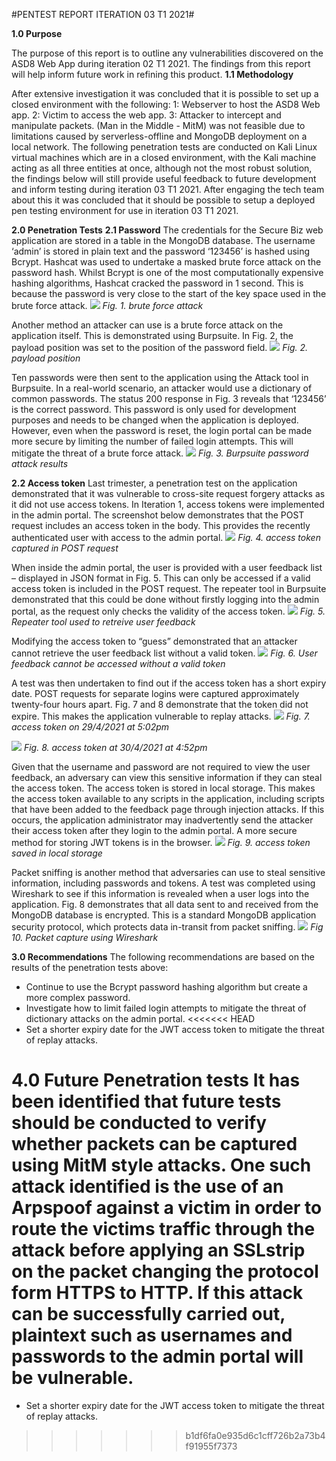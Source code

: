 ﻿#PENTEST REPORT ITERATION 03 T1 2021#

**1.0 Purpose**

The purpose of this report is to outline any vulnerabilities discovered on the ASD8 Web App during iteration 02 T1 2021.
The findings from this report will help inform future work in refining this product.
**1.1 Methodology**

After extensive investigation it was concluded that it is possible to set up a closed environment with the following:
	1: Webserver to host the ASD8 Web app.
	2: Victim to access the web app. 
	3: Attacker to intercept and manipulate packets. 
(Man in the Middle - MitM) was not feasible due to limitations caused by serverless-offline and MongoDB deployment on a local network.
The following penetration tests are conducted on Kali Linux virtual machines which are in a closed environment, with the Kali machine acting as all three entities at once, although not the most robust solution, the findings below will still provide useful feedback to future development and inform testing during iteration 03 T1 2021.
After engaging the tech team about this it was concluded that it should be possible to setup a deployed pen testing environment for use in iteration 03 T1 2021.

**2.0 Penetration Tests**
**2.1 Password**
The credentials for the Secure Biz web application are stored in a table in the MongoDB database. The username ‘admin’ is stored in plain text and the password ‘123456’ is hashed using Bcrypt. Hashcat was used to undertake a masked brute force attack on the password hash. Whilst Bcrypt is one of the most computationally expensive hashing algorithms, Hashcat cracked the password in 1 second. This is because the password is very close to the start of the key space used in the brute force attack.
![](./pen_test/hash_cat.png)
_Fig. 1. brute force attack_

Another method an attacker can use is a brute force attack on the application itself. This is demonstrated using Burpsuite. In Fig. 2, the payload position was set to the position of the password field.
![](./pen_test/payload.png)
_Fig. 2. payload position_

Ten passwords were then sent to the application using the Attack tool in Burpsuite. In a real-world scenario, an attacker would use a dictionary of common passwords. The status 200 response in Fig. 3 reveals that ‘123456’ is the correct password. This password is only used for development purposes and needs to be changed when the application is deployed. However, even when the password is reset, the login portal can be made more secure by limiting the number of failed login attempts. This will mitigate the threat of a brute force attack.
![](./pen_test/burpsuite_attack.png)
_Fig. 3. Burpsuite password attack results_

**2.2 Access token**
Last trimester, a penetration test on the application demonstrated that it was vulnerable to cross-site request forgery attacks as it did not use access tokens. In Iteration 1, access tokens were implemented in the admin portal. The screenshot below demonstrates that the POST request includes an access token in the body. This provides the recently authenticated user with access to the admin portal. 
![](./pen_test/access_token.png)
_Fig. 4. access token captured in POST request_

When inside the admin portal, the user is provided with a user feedback list – displayed in JSON format in Fig. 5. This can only be accessed if a valid access token is included in the POST request. The repeater tool in Burpsuite demonstrated that this could be done without firstly logging into the admin portal, as the request only checks the validity of the access token.
![](./pen_test/repeater_tool.png)
_Fig. 5. Repeater tool used to retreive user feedback_

Modifying the access token to “guess” demonstrated that an attacker cannot retrieve the user feedback list without a valid token.
![](./pen_test/token_modification.png)
_Fig. 6. User feedback cannot be accessed without a valid token_

A test was then undertaken to find out if the access token has a short expiry date. POST requests for separate logins were captured approximately twenty-four hours apart. Fig. 7 and 8 demonstrate that the token did not expire. This makes the application vulnerable to replay attacks.
![](./pen_test/token_29_4.png)
_Fig. 7. access token on 29/4/2021 at 5:02pm_

![](./pen_test/token_30_4.png)
_Fig. 8. access token at 30/4/2021 at 4:52pm_

Given that the username and password are not required to view the user feedback, an adversary can view this sensitive information if they can steal the access token. The access token is stored in local storage. This makes the access token available to any scripts in the application, including scripts that have been added to the feedback page through injection attacks. If this occurs, the application administrator may inadvertently send the attacker their access token after they login to the admin portal. A more secure method for storing JWT tokens is in the browser.
![](./pen_test/local_storage.png)
_Fig. 9. access token saved in local storage_

Packet sniffing is another method that adversaries can use to steal sensitive information, including passwords and tokens. A test was completed using Wireshark to see if this information is revealed when a user logs into the application. Fig. 8 demonstrates that all data sent to and received from the MongoDB database is encrypted. This is a standard MongoDB application security protocol, which protects data in-transit from packet sniffing.
![](./pen_test/wireshark.png)
_Fig 10. Packet capture using Wireshark_

**3.0 Recommendations**
The following recommendations are based on the results of the penetration tests above:
- Continue to use the Bcrypt password hashing algorithm but create a more complex password.
- Investigate how to limit failed login attempts to mitigate the threat of dictionary attacks on the admin portal.
<<<<<<< HEAD
- Set a shorter expiry date for the JWT access token to mitigate the threat of replay attacks.

**4.0 Future Penetration tests**
It has been identified that future tests should be conducted to verify whether packets can be captured using MitM style attacks.
One such attack identified is the use of an Arpspoof against a victim in order to route the victims traffic through the attack before applying an SSLstrip on the packet changing the protocol form HTTPS to HTTP.
If this attack can be successfully carried out, plaintext such as usernames and passwords to the admin portal will be vulnerable.
=======
- Set a shorter expiry date for the JWT access token to mitigate the threat of replay attacks.
>>>>>>> b1df6fa0e935d6c1cff726b2a73b4f91955f7373
